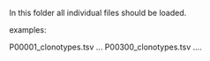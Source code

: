 In this folder all individual files should be loaded.

examples:

P00001_clonotypes.tsv
...
P00300_clonotypes.tsv
....
